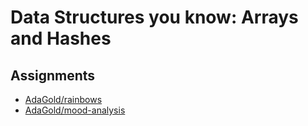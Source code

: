 # Data Structures you know: Arrays and Hashes

## Assignments
+ [AdaGold/rainbows](https://github.com/AdaGold/rainbows)
+ [AdaGold/mood-analysis](https://github.com/AdaGold/mood-analysis)
